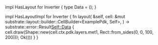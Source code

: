 impl HasLayout for Inverter {
    type Data = ();
}

impl HasLayoutImpl<ExamplePdk> for Inverter {
    fn layout(
        &self,
        cell: &mut substrate::layout::builder::CellBuilder<ExamplePdk, Self>,
    ) -> substrate::error::Result<Self::Data> {
        cell.draw(Shape::new(cell.ctx.pdk.layers.met1, Rect::from_sides(0, 0, 100, 200)));
        Ok(())
    }
}

